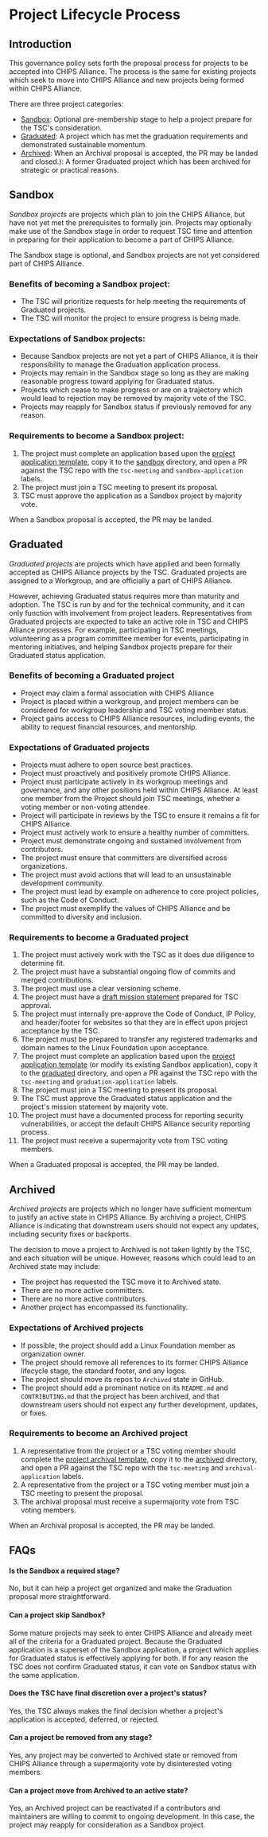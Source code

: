 # Project Lifecycle Process

## Introduction

This governance policy sets forth the proposal process for projects to be accepted into CHIPS Alliance. The process is the same for existing projects which seek to move into CHIPS Alliance and new projects being formed within CHIPS Alliance.

There are three project categories:

* [Sandbox](#sandbox): Optional pre-membership stage to help a project prepare for the TSC's consideration.
* [Graduated](#graduated): A project which has met the graduation requirements and demonstrated sustainable momentum.
* [Archived](#archived): When an Archival proposal is accepted, the PR may be landed and closed.): A former Graduated project which has been archived for strategic or practical reasons.


## Sandbox

*Sandbox projects* are projects which plan to join the CHIPS Alliance, but have not yet met the prerequisites to formally join. Projects may optionally make use of the Sandbox stage in order to request TSC time and attention in preparing for their application to become a part of CHIPS Alliance.

The Sandbox stage is optional, and Sandbox projects are not yet considered part of CHIPS Alliance.

### Benefits of becoming a Sandbox project:

* The TSC will prioritize requests for help meeting the requirements of Graduated projects.
* The TSC will monitor the project to ensure progress is being made.

### Expectations of Sandbox projects:

* Because Sandbox projects are not yet a part of CHIPS Alliance, it is their responsibility to manage the Graduation application process.
* Projects may remain in the Sandbox stage so long as they are making reasonable progress toward applying for Graduated status.
* Projects which cease to make progress or are on a trajectory which would lead to rejection may be removed by majority vote of the TSC.
* Projects may reapply for Sandbox status if previously removed for any reason.

### Requirements to become a Sandbox project:

1. The project must complete an application based upon the [project application template](./PROJECT_APPLICATION_TEMPLATE.md), copy it to the [sandbox](sandbox) directory, and open a PR against the TSC repo with the `tsc-meeting` and `sandbox-application` labels.
1. The project must join a TSC meeting to present its proposal.
1. TSC must approve the application as a Sandbox project by majority vote.

When a Sandbox proposal is accepted, the PR may be landed.

## Graduated

*Graduated projects* are projects which have applied and been formally accepted as CHIPS Alliance projects by the TSC. Graduated projects are assigned to a Workgroup, and are officially a part of CHIPS Alliance.

However, achieving Graduated status requires more than maturity and adoption. The TSC is run by and for the technical community, and it can only function with involvement from project leaders. Representatives from Graduated projects are expected to take an active role in TSC and CHIPS Alliance processes. For example, participating in TSC meetings, volunteering as a program committee member for events, participating in mentoring initiatives, and helping Sandbox projects prepare for their Graduated status application.

### Benefits of becoming a Graduated project

* Project may claim a formal association with CHIPS Alliance
* Project is placed within a workgroup, and project members can be considered for workgroup leadership and TSC voting member status.
* Project gains access to CHIPS Alliance resources, including events, the ability to request financial resources, and mentorship.

### Expectations of Graduated projects

* Projects must adhere to open source best practices.
* Project must proactively and positively promote CHIPS Alliance.
* Project must participate actively in its workgroup meetings and governance, and any other positions held within CHIPS Alliance. At least one member from the Project should join TSC meetings, whether a voting member or non-voting attendee.
* Project will participate in reviews by the TSC to ensure it remains a fit for CHIPS Alliance.
* Project must actively work to ensure a healthy number of committers.
* Project must demonstrate ongoing and sustained involvement from contributors.
* The project must ensure that committers are diversified across organizations.
* The project must avoid actions that will lead to an unsustainable development community.
* The project must lead by example on adherence to core project policies, such as the Code of Conduct.
* The project must exemplify the values of CHIPS Alliance and be committed to diversity and inclusion.


### Requirements to become a Graduated project

1. The project must actively work with the TSC as it does due diligence to determine fit.
1. The project must have a substantial ongoing flow of commits and merged contributions.
1. The project must use a clear versioning scheme.
1. The project must have a [draft mission statement](./MISSION_STATEMENT_TEMPLATE.md) prepared for TSC approval.
1. The project must internally pre-approve the Code of Conduct, IP Policy, and header/footer for websites so that they are in effect upon project acceptance by the TSC.
1. The project must be prepared to transfer any registered trademarks and domain names to the Linux Foundation upon acceptance.
1. The project must complete an application based upon the [project application template](./PROJECT_APPLICATION_TEMPLATE.md) (or modify its existing Sandbox application), copy it to the [graduated](graduated) directory, and open a PR against the TSC repo with the `tsc-meeting` and `graduation-application` labels.
1. The project must join a TSC meeting to present its proposal.
1. The TSC must approve the Graduated status application and the project's mission statement by majority vote.
1. The project must have a documented process for reporting security vulnerabilities, or accept the default CHIPS Alliance security reporting process.
1. The project must receive a supermajority vote from TSC voting members.

When a Graduated proposal is accepted, the PR may be landed.

## Archived

*Archived projects* are projects which no longer have sufficient momentum to justify an active state in CHIPS Alliance. By archiving a project, CHIPS Alliance is indicating that downstream users should not expect any updates, including security fixes or backports.

The decision to move a project to Archived is not taken lightly by the TSC, and each situation will be unique.  However, reasons which could lead to an Archived state may include:

* The project has requested the TSC move it to Archived state.
* There are no more active committers.
* There are no more active contributors.
* Another project has encompassed its functionality.

### Expectations of Archived projects

* If possible, the project should add a Linux Foundation member as organization owner.
* The project should remove all references to its former CHIPS Alliance lifecycle stage, the standard footer, and any logos.
* The project should move its repos to `Archived` state in GitHub.
* The project should add a prominant notice on its `README.md` and `CONTRIBUTING.md` that the project has been archived, and that downstream users should not expect any further development, updates, or fixes.

### Requirements to become an Archived project

1. A representative from the project or a TSC voting member should complete the [project archival template](./PROJECT_ARCHIVAL_TEMPLATE.md), copy it to the [archived](archived) directory, and open a PR against the TSC repo with the `tsc-meeting` and `archival-application` labels.
1. A representative from the project or a TSC voting member must join a TSC meeting to present the proposal.
1. The archival proposal must receive a supermajority vote from TSC voting members.

When an Archival proposal is accepted, the PR may be landed.

## FAQs

#### Is the Sandbox a required stage?

No, but it can help a project get organized and make the Graduation proposal more straightforward.

#### Can a project skip Sandbox?

Some mature projects may seek to enter CHIPS Alliance and already meet all of the criteria for a Graduated project. Because the Graduated application is a superset of the Sandbox application, a project which applies for Graduated status is effectively applying for both. If for any reason the TSC does not confirm Graduated status, it can vote on Sandbox status with the same application.

#### Does the TSC have final discretion over a project's status?

Yes, the TSC always makes the final decision whether a project's application is accepted, deferred, or rejected.

#### Can a project be removed from any stage?

Yes, any project may be converted to Archived state or removed from CHIPS Alliance through a supermajority vote by disinterested voting members.

#### Can a project move from Archived to an active state?

Yes, an Archived project can be reactivated if a contributors and maintainers are willing to commit to ongoing development. In this case, the project may reapply for consideration as a Sandbox project.
